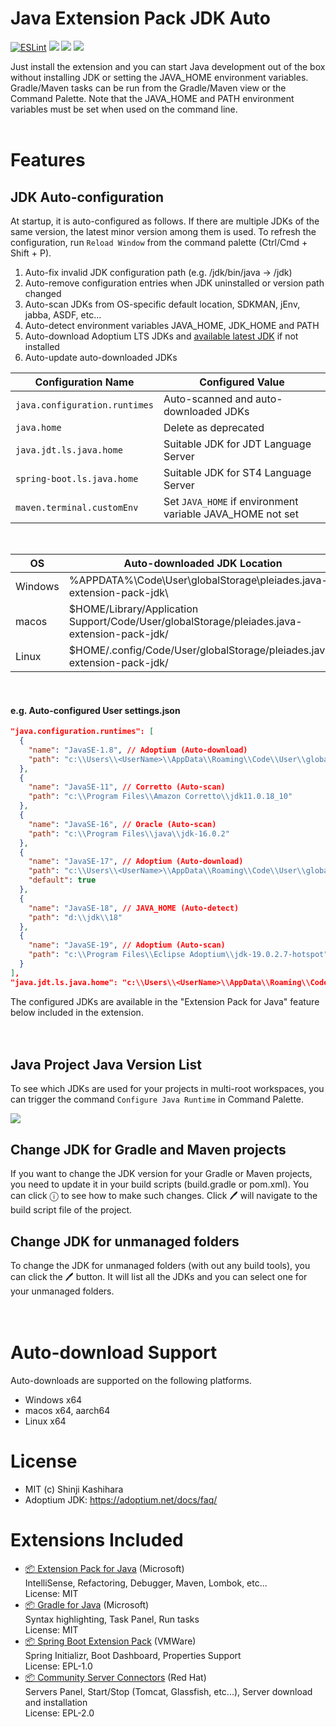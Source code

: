 # Java Extension Pack JDK Auto

[![ESLint](https://github.com/cypher256/java-extension-pack/actions/workflows/eslint.yml/badge.svg)](https://github.com/cypher256/java-extension-pack/actions/workflows/eslint.yml)
![](https://img.shields.io/visual-studio-marketplace/d/Pleiades.java-extension-pack-jdk?color=yellow)
![](https://img.shields.io/visual-studio-marketplace/i/Pleiades.java-extension-pack-jdk?color=blue)
![](https://img.shields.io/visual-studio-marketplace/last-updated/Pleiades.java-extension-pack-jdk?color=orange)

Just install the extension and you can start Java development out of the box without installing JDK or setting the JAVA_HOME environment variables. Gradle/Maven tasks can be run from the Gradle/Maven view or the Command Palette. Note that the JAVA_HOME and PATH environment variables must be set when used on the command line.
<br>
<br>

# Features

## JDK Auto-configuration
At startup, it is auto-configured as follows. If there are multiple JDKs of the same version, the latest minor version among them is used. To refresh the configuration, run `Reload Window` from the command palette (Ctrl/Cmd + Shift + P).

1. Auto-fix invalid JDK configuration path (e.g. /jdk/bin/java -> /jdk)
1. Auto-remove configuration entries when JDK uninstalled or version path changed
1. Auto-scan JDKs from OS-specific default location, SDKMAN, jEnv, jabba, ASDF, etc...
1. Auto-detect environment variables JAVA_HOME, JDK_HOME and PATH
1. Auto-download Adoptium LTS JDKs and [available latest JDK](https://github.com/redhat-developer/vscode-java#features) if not installed
1. Auto-update auto-downloaded JDKs

|Configuration Name|Configured Value|
|---|---|
|`java.configuration.runtimes`|Auto-scanned and auto-downloaded JDKs|
|`java.home`|Delete as deprecated|
|`java.jdt.ls.java.home`|Suitable JDK for JDT Language Server|
|`spring-boot.ls.java.home`|Suitable JDK for ST4 Language Server|
|`maven.terminal.customEnv`|Set `JAVA_HOME` if environment variable JAVA_HOME not set|

<br>

|OS|Auto-downloaded JDK Location|
|---|---|
|Windows|%APPDATA%\Code\User\globalStorage\pleiades.java-extension-pack-jdk\ |
|macos|$HOME/Library/Application Support/Code/User/globalStorage/pleiades.java-extension-pack-jdk/|
|Linux|$HOME/.config/Code/User/globalStorage/pleiades.java-extension-pack-jdk/|

<br>

#### e.g. Auto-configured User settings.json
```json
"java.configuration.runtimes": [
  {
    "name": "JavaSE-1.8", // Adoptium (Auto-download)
    "path": "c:\\Users\\<UserName>\\AppData\\Roaming\\Code\\User\\globalStorage\\pleiades.java-extension-pack-jdk\\8"
  },
  {
    "name": "JavaSE-11", // Corretto (Auto-scan)
    "path": "c:\\Program Files\\Amazon Corretto\\jdk11.0.18_10"
  },
  {
    "name": "JavaSE-16", // Oracle (Auto-scan)
    "path": "c:\\Program Files\\java\\jdk-16.0.2"
  },
  {
    "name": "JavaSE-17", // Adoptium (Auto-download)
    "path": "c:\\Users\\<UserName>\\AppData\\Roaming\\Code\\User\\globalStorage\\pleiades.java-extension-pack-jdk\\17",
    "default": true
  },
  {
    "name": "JavaSE-18", // JAVA_HOME (Auto-detect)
    "path": "d:\\jdk\\18"
  },
  {
    "name": "JavaSE-19", // Adoptium (Auto-scan)
    "path": "c:\\Program Files\\Eclipse Adoptium\\jdk-19.0.2.7-hotspot"
  }
],
"java.jdt.ls.java.home": "c:\\Users\\<UserName>\\AppData\\Roaming\\Code\\User\\globalStorage\\pleiades.java-extension-pack-jdk\\17",
```

The configured JDKs are available in the "Extension Pack for Java" feature below included in the extension.
<br>
<br>
<br>

## Java Project Java Version List
To see which JDKs are used for your projects in multi-root workspaces, you can trigger the command `Configure Java Runtime` in Command Palette.
<br>
<p><img src="https://code.visualstudio.com/assets/docs/java/java-project/configure-project-runtime.png" style="max-width:600px"></p>

## Change JDK for Gradle and Maven projects
If you want to change the JDK version for your Gradle or Maven projects, you need to update it in your build scripts (build.gradle or pom.xml). You can click ⓘ to see how to make such changes. Click 🖊 will navigate to the build script file of the project.
<br>

## Change JDK for unmanaged folders
To change the JDK for unmanaged folders (with out any build tools), you can click the 🖊 button. It will list all the JDKs and you can select one for your unmanaged folders.
<br>
<br>
<br>

# Auto-download Support
Auto-downloads are supported on the following platforms.
- Windows x64
- macos x64, aarch64
- Linux x64

# License
- MIT (c) Shinji Kashihara
- Adoptium JDK: https://adoptium.net/docs/faq/

# Extensions Included

- [📦 Extension Pack for Java](https://marketplace.visualstudio.com/items?itemName=vscjava.vscode-java-pack) (Microsoft)<br>
IntelliSense, Refactoring, Debugger, Maven, Lombok, etc...<br>
License: MIT
- [📦 Gradle for Java](https://marketplace.visualstudio.com/items?itemName=vscjava.vscode-gradle) (Microsoft)<br>
Syntax highlighting, Task Panel, Run tasks<br>
License: MIT
- [📦 Spring Boot Extension Pack](https://marketplace.visualstudio.com/items?itemName=vmware.vscode-boot-dev-pack) (VMWare)<br>
Spring Initializr, Boot Dashboard, Properties Support<br>
License: EPL-1.0
- [📦 Community Server Connectors](https://marketplace.visualstudio.com/items?itemName=redhat.vscode-community-server-connector) (Red Hat)<br>
Servers Panel, Start/Stop (Tomcat, Glassfish, etc...), Server download and installation<br>
License: EPL-2.0
